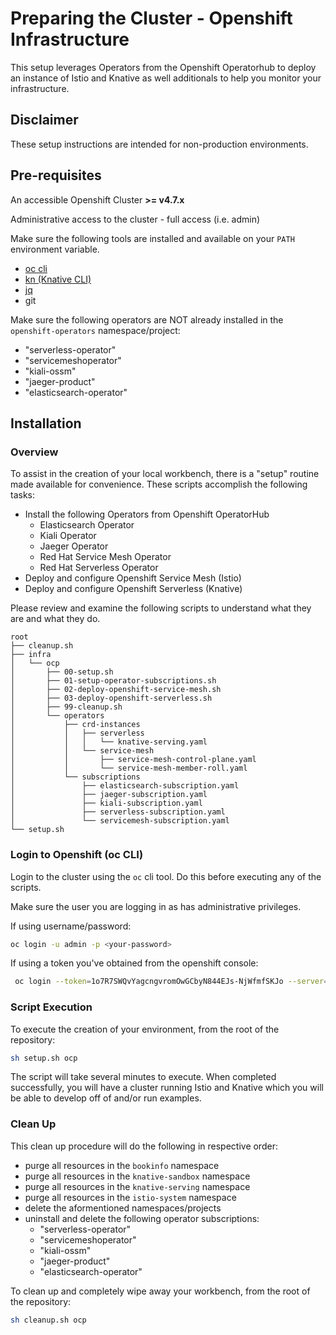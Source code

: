 # Preparing the Cluster - Openshift Infrastructure

This setup leverages Operators from the Openshift Operatorhub to deploy an instance of Istio and Knative as well additionals to help you monitor your infrastructure.

## Disclaimer 

These setup instructions are intended for non-production environments. 

## Pre-requisites

An accessible Openshift Cluster **>= v4.7.x**

Administrative access to the cluster - full access (i.e. admin)

Make sure the following tools are installed and available on your `PATH` environment variable. 
- [oc cli](https://developers.redhat.com/openshift/command-line-tools)
- [kn (Knative CLI)](https://knative.dev/docs/install/install-kn/)
- [jq](https://stedolan.github.io/jq/)
- git

Make sure the following operators are NOT already installed in the `openshift-operators` namespace/project: 

- "serverless-operator"
- "servicemeshoperator"
- "kiali-ossm"
- "jaeger-product"
- "elasticsearch-operator"

## Installation

### Overview

To assist in the creation of your local workbench, there is a "setup" routine made available for convenience. These scripts accomplish the following tasks: 

- Install the following Operators from Openshift OperatorHub
    - Elasticsearch Operator
    - Kiali Operator
    - Jaeger Operator
    - Red Hat Service Mesh Operator
    - Red Hat Serverless Operator
- Deploy and configure Openshift Service Mesh (Istio)
- Deploy and configure Openshift Serverless (Knative)

Please review and examine the following scripts to understand what they are and what they do. 

```
root
├── cleanup.sh
├── infra
│   └── ocp
│       ├── 00-setup.sh
│       ├── 01-setup-operator-subscriptions.sh
│       ├── 02-deploy-openshift-service-mesh.sh
│       ├── 03-deploy-openshift-serverless.sh
│       ├── 99-cleanup.sh
│       └── operators
│           ├── crd-instances
│           │   ├── serverless
│           │   │   └── knative-serving.yaml
│           │   └── service-mesh
│           │       ├── service-mesh-control-plane.yaml
│           │       └── service-mesh-member-roll.yaml
│           └── subscriptions
│               ├── elasticsearch-subscription.yaml
│               ├── jaeger-subscription.yaml
│               ├── kiali-subscription.yaml
│               ├── serverless-subscription.yaml
│               └── servicemesh-subscription.yaml
└── setup.sh
```

### Login to Openshift (oc CLI)

Login to the cluster using the `oc` cli tool. Do this before executing any of the scripts. 

Make sure the user you are logging in as has administrative privileges.

If using username/password:

```bash
oc login -u admin -p <your-password>
```

If using a token you've obtained from the openshift console: 

```bash
 oc login --token=1o7R7SWQvYagcngvromOwGCbyN844EJs-NjWfmfSKJo --server=https://my-ocp-cluster:6443
```

### Script Execution

To execute the creation of your environment, from the root of the repository: 

```bash
sh setup.sh ocp
```

The script will take several minutes to execute. When completed successfully, you will have a cluster running Istio and Knative which you will be able to develop off of and/or run examples. 

### Clean Up

This clean up procedure will do the following in respective order: 

- purge all resources in the `bookinfo` namespace
- purge all resources in the `knative-sandbox` namespace
- purge all resources in the `knative-serving` namespace
- purge all resources in the `istio-system` namespace
- delete the aformentioned namespaces/projects
- uninstall and delete the following operator subscriptions: 
    - "serverless-operator"
    - "servicemeshoperator"
    - "kiali-ossm"
    - "jaeger-product"
    - "elasticsearch-operator"

To clean up and completely wipe away your workbench, from the root of the repository: 

```bash
sh cleanup.sh ocp
```

